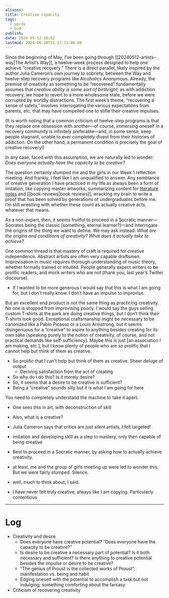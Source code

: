 ```yaml
---
aliases: 
title: Creative capacity
tags:
  - words
  - bud
publish: 
date: 2024-05-12 10:02
lastmod: 2024-06-18T21:17:13-06:00
---
```

Since the beginning of May, I’ve been going through [[20240512-artists-way|The Artist’s Way]], a twelve-week process designed to help one achieve “creative recovery.” There is a direct parallel, likely inspired by the author Julia Cameron’s own journey to sobriety, between the Way and twelve-step recovery programs like Alcoholics Anonymous. Already, the premise of creativity as something to be “recovered” fundamentally assumes that *creative ability is some sort of birthright*; as with addiction recovery, we hope to revert to a more wholesome state, before we were corrupted by worldly distractions. The first week’s theme, “recovering a sense of safety,” involves interrogating the various expectations from parents, etc. that may have compelled one to stifle their creative impulses. 

(It is worth noting that a common criticism of twelve-step programs is that they replace one obsession with another—of course, immersing oneself in a recovery community is infinitely preferable—and, in some sense, keep people stagnant, unable to ever completely divest from their histories of addiction. On the other hand, a permanent condition is precisely the goal of creative recovery!)

In any case, faced with this assumption, we are naturally led to wonder: *Does everyone actually have the capacity to be creative?* 

The question certainly stumped me and the girls in our Week 1 reflection meeting. And frankly, I feel like I am unqualified to answer. Any semblance of creative generation I have practiced in my life as always been a form of imitation, like copying master artworks, summarizing content for [literature notes](https://bnnyng.github.io/garden/tags/literature-note) and [[book-reviews|book reviews]], wracking my brain to write a proof that has been solved by generations of undergraduates before me. I’m still wrestling with whether these count as actually creative acts, whatever that means. 

As a non-expert, then, it seems fruitful to proceed in a Socratic manner—Socrates being the classic \[something, eternal learner?]—and interrogate the origins of the thing we want to define. We may ask instead: *What are the origins and conditions of creativity? What does it actually take to achieve?*

One common thread is that mastery of craft is required for creative independence. Abstract artists are often very capable draftsmen. Improvisation in music requires thorough understanding of music theory, whether formally trained or intuited. People generally expect writers to be prolific readers, and mock writers who are not (thank you, last year’s Twitter discourse). 

- If I wanted to be more generous I would say that this is what I am going for, but I don’t really know. I don’t have an impulse to improvise.

But an excellent end product is not the same thing as practicing creativity. No one is stopped from improvising poorly. I would say the guys selling custom T-shirts at the park are doing creative things, but I don’t think their T-shirts look good. Exceptional craftsmanship might be necessary to be canonized like a Pablo Picasso or a Louis Armstrong, but it seems disingenuous for a “creative” to aspire to anything besides creating for its own sake \[speaking purely to the notion of creativity, of course, and not practical demands like self-sufficiency]. Maybe this is just \[an association I am making, etc.], but I know plenty of people who are so prolific that I cannot help but think of them as creative. 



- So prolific that I can’t help but think of them as creative. Sheer deluge of output
	- Deriving satisfaction from the act of creating
- So why do I do this? Is it merely desire?
- So, it seems that a desire to be creative is sufficient? 
- Being a “creative” sounds silly but it is what I am going for here



You need to completely understand the machine to take it apart.

- One sees this in art, with deconstruction of skill
- Also, what is a creative?
- Julia Cameron says that critics are just silent artists, I felt targeted!

- imitation and developing skill as a step to mastery, only then capable of being creative

- Best to proceed in a Socratic manner, by asking how to actually achieve creativity.

- at least, me and the group of girls meeting up were led to wonder this. But we were fairly stumped. Silence.
- well, much to think about, I said.


- I have never felt truly creative, always like I am copying. Particularly contentious


---
# Log 

- Creativity and desire
	- Does everyone have creative potential? “Does everyone have the capacity to be creative?”
	- Is desire to be creative a necessary part of potential? Is it both necessary and sufficient? Is there anything to creative potential besides the impulse or desire to be creative?
	- “The genius of Proust is the collected works of Proust”; manifestation vs. being and habit
	- Edging oneself with the potential to accomplish a task but not indulging; something comforting about the fantasy
- Criticism of recovering creativity